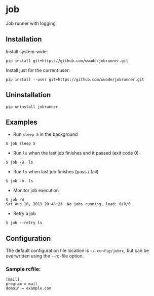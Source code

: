 # job
Job runner with logging

## Installation
Install system-wide:
```
pip install git+https://github.com/wwade/jobrunner.git
```
Install just for the current user:
```
pip install --user git+https://github.com/wwade/jobrunner.git
```

## Uninstallation
```
pip uninstall jobrunner
```

## Examples
* Run `sleep 5` in the background
```
$ job sleep 5
```
* Run `ls` when the last job finishes and it passed (exit code 0)
```
$ job -B. ls
```
* Run `ls` when last job finishes (pass / fail)
```
$ job -b. ls
```
* Monitor job execution
```
$ job -W
Sat Aug 10, 2019 20:48:23  No jobs running, load: 0/0/0
```
* Retry a job
```
$ job --retry ls
```

## Configuration
The default configuration file location is `~/.config/jobrc`, but can be
overwritten using the --rc-file option.

### Sample rcfile:
```
[mail]
program = mail
domain = example.com
```
